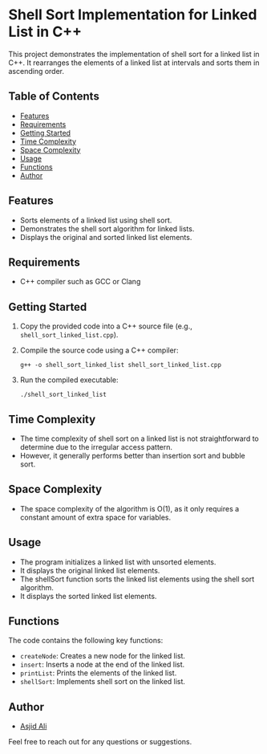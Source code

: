 # Shell Sort Implementation for Linked List in C++

This project demonstrates the implementation of shell sort for a linked list in C++. It rearranges the elements of a linked list at intervals and sorts them in ascending order.

## Table of Contents

- [Features](#features)
- [Requirements](#requirements)
- [Getting Started](#getting-started)
- [Time Complexity](#time-complexity)
- [Space Complexity](#space-complexity)
- [Usage](#usage)
- [Functions](#functions)
- [Author](#author)

## Features

- Sorts elements of a linked list using shell sort.
- Demonstrates the shell sort algorithm for linked lists.
- Displays the original and sorted linked list elements.

## Requirements

- C++ compiler such as GCC or Clang

## Getting Started

1. Copy the provided code into a C++ source file (e.g., `shell_sort_linked_list.cpp`).

2. Compile the source code using a C++ compiler:

    ```shell
    g++ -o shell_sort_linked_list shell_sort_linked_list.cpp
    ```

3. Run the compiled executable:

    ```shell
    ./shell_sort_linked_list
    ```

## Time Complexity

- The time complexity of shell sort on a linked list is not straightforward to determine due to the irregular access pattern.
- However, it generally performs better than insertion sort and bubble sort.

## Space Complexity

- The space complexity of the algorithm is O(1), as it only requires a constant amount of extra space for variables.

## Usage

- The program initializes a linked list with unsorted elements.
- It displays the original linked list elements.
- The shellSort function sorts the linked list elements using the shell sort algorithm.
- It displays the sorted linked list elements.

## Functions

The code contains the following key functions:

- `createNode`: Creates a new node for the linked list.
- `insert`: Inserts a node at the end of the linked list.
- `printList`: Prints the elements of the linked list.
- `shellSort`: Implements shell sort on the linked list.

## Author

- [Asjid Ali](mailto:asjidale@gmail.com)

Feel free to reach out for any questions or suggestions.
